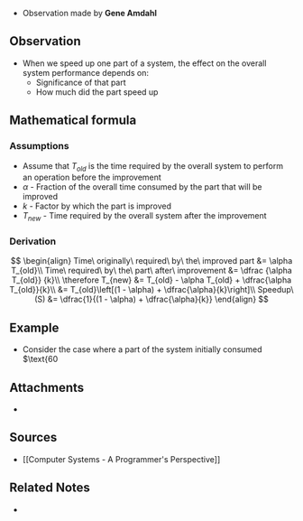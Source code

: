 - Observation made by **Gene Amdahl**

## Observation
- When we speed up one part of a system, the effect on the overall system performance depends on:
	- Significance of that part
	- How much did the part speed up

## Mathematical formula
### Assumptions
- Assume that $T_{old}$ is the time required by the overall system to perform an operation before the improvement
- $\alpha$ - Fraction of the overall time consumed by the part that will be improved
- $k$ - Factor by which the part is improved
- $T_{new}$ - Time required by the overall system after the improvement

### Derivation
$$
\begin{align}
Time\ originally\ required\ by\ the\ improved part &= \alpha T_{old}\\
Time\ required\ by\ the\ part\ after\ improvement &= \dfrac {\alpha T_{old}} {k}\\
\therefore T_{new} &= T_{old} - \alpha T_{old} + \dfrac{\alpha T_{old}}{k}\\
&= T_{old}\left[(1 - \alpha) + \dfrac{\alpha}{k}\right]\\
Speedup\ (S) &= \dfrac{1}{(1 - \alpha) + \dfrac{\alpha}{k}}
\end{align}
$$

## Example
- Consider the case where a part of the system initially consumed $\text{60

## Attachments
- 

## Sources
- [[Computer Systems - A Programmer's Perspective]]

## Related Notes
- 